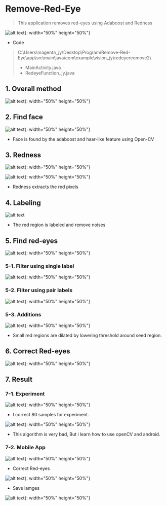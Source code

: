 # Remove-Red-Eye
> This application removes red-eyes using Adaboost and Redness





![alt text](https://github.com/wjy5446/Remove-Red-Eye/blob/master/image/abstract.png){: width="50%" height="50%"}





- Code

>C:\Users\magenta_jy\Desktop\Program\Remove-Red-Eye\app\src\main\java\com\example\vision_jy\redeyereomove2\
>
>- MainActivity.java
>- RedeyeFunction_jy.java





## 1. Overall method

![alt text](https://github.com/wjy5446/Remove-Red-Eye/blob/master/image/flow-chart.png){: width="50%" height="50%"}



## 2. Find face

![alt text](https://github.com/wjy5446/Remove-Red-Eye/blob/master/image/find-face.png){: width="50%" height="50%"}

- Face is found by the adaboost and haar-like feature using Open-CV







## 3. Redness 

![alt text](https://github.com/wjy5446/Remove-Red-Eye/blob/master/image/redness-equ.png){: width="50%" height="50%"}

![alt text](https://github.com/wjy5446/Remove-Red-Eye/blob/master/image/redness.png){: width="50%" height="50%"}

- Redness extracts the red pixels







## 4. Labeling

![alt text](https://github.com/wjy5446/Remove-Red-Eye/blob/master/image/labeling.png)

- The red region is labeled and remove noises







## 5. Find red-eyes

![alt text](https://github.com/wjy5446/Remove-Red-Eye/blob/master/image/detect-eyes.png){: width="50%" height="50%"}





### 5-1. Filter using single label

![alt text](https://github.com/wjy5446/Remove-Red-Eye/blob/master/image/find-eyes.png){: width="50%" height="50%"}





### 5-2. Filter using pair labels

![alt text](https://github.com/wjy5446/Remove-Red-Eye/blob/master/image/find-eyes2.png){: width="50%" height="50%"}





### 5-3. Additions

![alt text](https://github.com/wjy5446/Remove-Red-Eye/blob/master/image/another.png){: width="50%" height="50%"}

- Small red regions are dilated by lowering threshold around seed region.







## 6. Correct Red-eyes

![alt text](https://github.com/wjy5446/Remove-Red-Eye/blob/master/image/correct-equ.png){: width="50%" height="50%"}



## 7. Result

### 7-1. Experiment

![alt text](https://github.com/wjy5446/Remove-Red-Eye/blob/master/image/samples.png){: width="50%" height="50%"}



- I correct 80 samples for experiment.

![alt text](https://github.com/wjy5446/Remove-Red-Eye/blob/master/image/result.png){: width="50%" height="50%"}



- This algorithm is very bad, But i learn how to use openCV and android.





### 7-2. Mobile App

![alt text](https://github.com/wjy5446/Remove-Red-Eye/blob/master/image/UI.png){: width="50%" height="50%"}



- Correct Red-eyes

![alt text](https://github.com/wjy5446/Remove-Red-Eye/blob/master/image/abstract.png){: width="50%" height="50%"}



- Save iamges

![alt text](https://github.com/wjy5446/Remove-Red-Eye/blob/master/image/save_face.png){: width="50%" height="50%"}